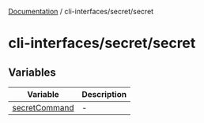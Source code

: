 [Documentation](../../../index.md) / cli-interfaces/secret/secret

# cli-interfaces/secret/secret

## Variables

| Variable | Description |
| ------ | ------ |
| [secretCommand](variables/secretCommand.md) | - |
